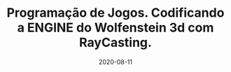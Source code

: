 ---
layout: page
title: "Programação de Jogos. Codificando a ENGINE do Wolfenstein 3d com RayCasting."
date: 2020-08-11
type: video
description: Esta é a terceira parte desta série onde implemento uma engine de Raycasting. Neste vídeo explico mais a fundo como o Raycasting funciona e dou os passos iniciais na estrutura do projeto.
entry_number: 84
youtube_video_id: jwpaf8Ojzu0
repository: 0084-engine-de-raycasting-parte3
has_code: false
has_p5: true
p5_code_id: i_aRKcrQ8
tags: [Wolfenstein 3D,Raycasting,Computação Gráfica, Engine]
playlists: [Engine de Raycasting]
permalink: /engine-raycasting-parte3/
---
